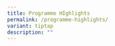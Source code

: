 ```yaml
---
title: Programme HIghlights
permalink: /programme-highlights/
variant: tiptap
description: ""
---
```


